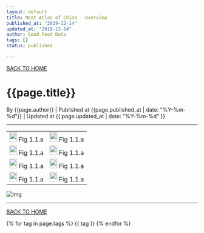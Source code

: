 ```yaml
---
layout: default
title: Meat Atlas of China - Overview
published_at: "2019-12-14"
updated_at: "2019-12-14"
author: Good Food Data
tags: []
status: published

---
```



[BACK TO HOME](https://tane-rs.github.io/meat_atlas/)


# {{page.title}}
By {{page.author}} | 
Published at {{page.published_at | date: "%Y-%m-%d"}} | 
Updated at {{ page.updated_at | date: "%Y-%m-%d" }}

---

<table>
    <tr>
        <td ><center><img src="https://raw.githubusercontent.com/tane-rs/meat_atlas/gh-pages/results/CN_FoodConsumption/img/01-Pigmeat%20Consumption%20as%20a%20Percentage%20of%20the%20Nation%20in%202017-bar.png" height="25" width="20" /> Fig 1.1.a </center></td>
        <td ><center><img src="https://raw.githubusercontent.com/tane-rs/meat_atlas/gh-pages/results/CN_FoodConsumption/img/01-Bovine%20Meat%20Consumption%20as%20a%20Percentage%20of%20the%20Nation%20in%202017-bar.png" height="25" width="20" /> Fig 1.1.a </center></td>
    </tr>
    <tr>
        <td ><center><img src="https://raw.githubusercontent.com/tane-rs/meat_atlas/gh-pages/results/CN_FoodConsumption/img/01-Mutton%20&%20Goat%20Meat%20Consumption%20as%20a%20Percentage%20of%20the%20Nation%20in%202017-bar.png" height="25" width="20" /> Fig 1.1.a </center></td>
        <td ><center><img src="https://raw.githubusercontent.com/tane-rs/meat_atlas/gh-pages/results/CN_FoodConsumption/img/01-Poultry%20Meat%20Consumption%20as%20a%20Percentage%20of%20the%20Nation%20in%202017-bar.png" height="25" width="20" /> Fig 1.1.a </center></td>
    </tr>
    <tr>
        <td ><center><img src="https://raw.githubusercontent.com/tane-rs/meat_atlas/gh-pages/results/CN_FoodConsumption/img/01-Fish,%20Seafood%20Consumption%20as%20a%20Percentage%20of%20the%20Nation%20in%202017-bar.png" height="25" width="20" /> Fig 1.1.a </center></td>
        <td ><center><img src="https://raw.githubusercontent.com/tane-rs/meat_atlas/gh-pages/results/CN_FoodConsumption/img/01-Eggs%20Consumption%20as%20a%20Percentage%20of%20the%20Nation%20in%202017-bar.png" height="25" width="20" /> Fig 1.1.a </center></td>
    </tr>
    <tr>
        <td ><center><img src="https://raw.githubusercontent.com/tane-rs/meat_atlas/gh-pages/results/CN_FoodConsumption/img/01-Milk%20Consumption%20as%20a%20Percentage%20of%20the%20Nation%20in%202017-bar.png" height="25" width="20" /> Fig 1.1.a </center></td>
        <td ><center><img src="https://raw.githubusercontent.com/tane-rs/meat_atlas/gh-pages/results/CN_FoodConsumption/img/01-Bovine Meat Consumption as a Percentage of the Nation in 2017-bar.png" height="25" width="20" /> Fig 1.1.a </center></td>
    </tr>
</table>

![img]()







---


[BACK TO HOME](https://tane-rs.github.io/meat_atlas/)


{% for tag in page.tags %}
  {{ tag }}
{% endfor %}



